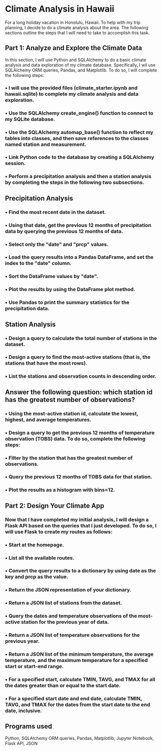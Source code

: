 # ﻿Climate Analysis in Hawaii
For a long holiday vacation in Honolulu, Hawaii. To help with my trip planning, 
I decide to do a climate analysis about the area. The following sections outline the steps that I will need to take to accomplish this task.
 
## Part 1: Analyze and Explore the Climate Data
In this section, I will use Python and SQLAlchemy to do a basic climate analysis and data exploration of my climate database. Specifically, I wil use SQLAlchemy ORM queries, Pandas, and Matplotlib. To do so, I will complete the following steps:
### •	I will use the provided files (climate_starter.ipynb and hawaii.sqlite) to complete my climate analysis and data exploration.
### •	Use the SQLAlchemy create_engine() function to connect to my SQLite database.
### •	Use the SQLAlchemy automap_base() function to reflect my tables into classes, and then save references to the classes named station and measurement.
### •	Link Python code to the database by creating a SQLAlchemy session.
### •	Perform a precipitation analysis and then a station analysis by completing the steps in the following two subsections.
## Precipitation Analysis
### •	Find the most recent date in the dataset.
### •	Using that date, get the previous 12 months of precipitation data by querying the previous 12 months of data.
### •	Select only the "date" and "prcp" values.
### •	Load the query results into a Pandas DataFrame, and set the index to the "date" column.
### •	Sort the DataFrame values by "date".
### •	Plot the results by using the DataFrame plot method.
### •	Use Pandas to print the summary statistics for the precipitation data.
## Station Analysis
### •	Design a query to calculate the total number of stations in the dataset.
### •	Design a query to find the most-active stations (that is, the stations that have the most rows).
### •	List the stations and observation counts in descending order.
## Answer the following question: which station id has the greatest number of observations?
### •	Using the most-active station id, calculate the lowest, highest, and average temperatures.
### •	Design a query to get the previous 12 months of temperature observation (TOBS) data. To do so, complete the following steps:
### •	Filter by the station that has the greatest number of observations.
### •	Query the previous 12 months of TOBS data for that station.
### •	Plot the results as a histogram with bins=12.
## Part 2: Design Your Climate App
### Now that I have completed my initial analysis, I will design a Flask API based on the queries that I just developed. To do so, I will use Flask to create my routes as follows:
### •	Start at the homepage.
### •	List all the available routes.
### •	Convert the query results to a dictionary by using date as the key and prcp as the value.
### •	Return the JSON representation of your dictionary.
### •	Return a JSON list of stations from the dataset.
### •	Query the dates and temperature observations of the most-active station for the previous year of data.
### •	Return a JSON list of temperature observations for the previous year.
### •	Return a JSON list of the minimum temperature, the average temperature, and the maximum temperature for a specified start or start-end range.
### •	For a specified start, calculate TMIN, TAVG, and TMAX for all the dates greater than or equal to the start date.
### •	For a specified start date and end date, calculate TMIN, TAVG, and TMAX for the dates from the start date to the end date, inclusive.
## Programs used
Python, SQLAlchemy ORM queries, Pandas, Matplotlib, Jupyter Notebook, Flask API, JSON




